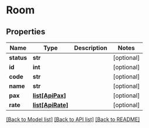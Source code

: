 # Room

## Properties
Name | Type | Description | Notes
------------ | ------------- | ------------- | -------------
**status** | **str** |  | [optional] 
**id** | **int** |  | [optional] 
**code** | **str** |  | [optional] 
**name** | **str** |  | [optional] 
**pax** | [**list[ApiPax]**](ApiPax.md) |  | [optional] 
**rate** | [**list[ApiRate]**](ApiRate.md) |  | [optional] 

[[Back to Model list]](../README.md#documentation-for-models) [[Back to API list]](../README.md#documentation-for-api-endpoints) [[Back to README]](../README.md)


